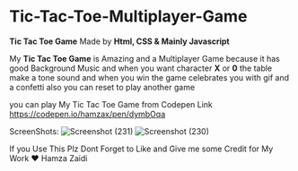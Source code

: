 # Tic-Tac-Toe-Multiplayer-Game
**Tic Tac Toe Game** Made by **Html, CSS &amp; Mainly Javascript**

My **Tic Tac Toe Game** is Amazing and a Multiplayer Game because it has good Background Music and when you want character **X** or **0** the table make a tone sound and when you win the game celebrates you with gif and a confetti also you can reset to play another game

you can play My Tic Tac Toe Game from Codepen Link https://codepen.io/hamzax/pen/dymbOqa 

ScreenShots:
![Screenshot (231)](https://user-images.githubusercontent.com/52501040/175788382-0ce7c0c9-a623-47d2-a951-1b5a0615117e.png)
![Screenshot (230)](https://user-images.githubusercontent.com/52501040/175788387-86547473-2bf5-43fe-9cd1-f586bed12e84.png)


If you Use This Plz Dont Forget to Like and Give me some Credit for My Work ❤️ Hamza Zaidi
